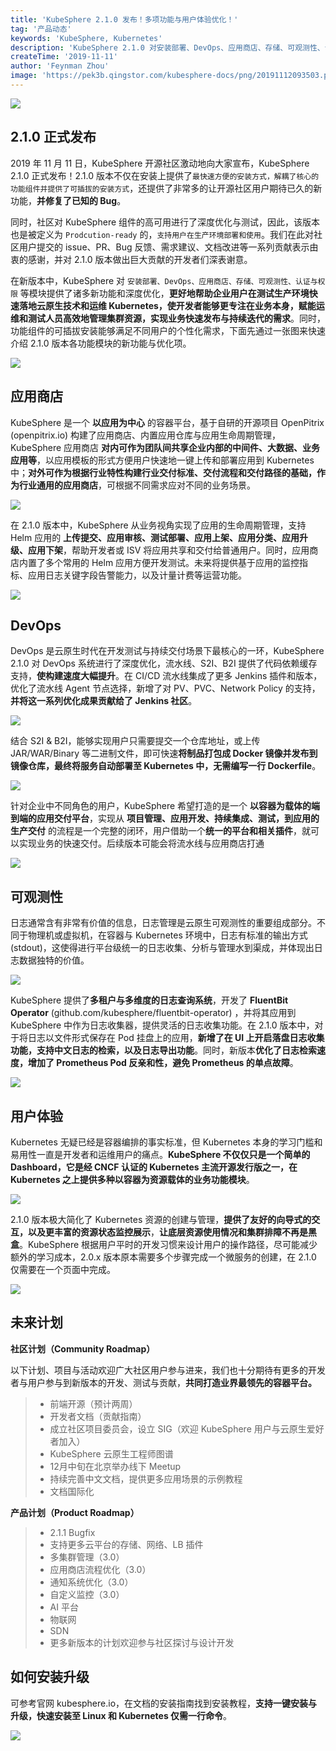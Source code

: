 ```yaml
---
title: 'KubeSphere 2.1.0 发布！多项功能与用户体验优化！'
tag: '产品动态'
keywords: 'KubeSphere, Kubernetes'
description: 'KubeSphere 2.1.0 对安装部署、DevOps、应用商店、存储、可观测性、认证与权限等模块提供了诸多新功能和深度优化，更好地帮助企业用户在测试生产环境快速落地云原生技术和运维 Kubernetes。'
createTime: '2019-11-11'
author: 'Feynman Zhou'
image: 'https://pek3b.qingstor.com/kubesphere-docs/png/20191112093503.png'
---
```



![](https://pek3b.qingstor.com/kubesphere-docs/png/20191112093503.png)

## 2.1.0 正式发布

2019 年 11 月 11 日，KubeSphere 开源社区激动地向大家宣布，KubeSphere 2.1.0 正式发布！2.1.0 版本不仅在安装上提供了`最快速方便的安装方式，解耦了核心的功能组件并提供了可插拔的安装方式`，还提供了非常多的让开源社区用户期待已久的新功能，**并修复了已知的 Bug**。

同时，社区对 KubeSphere 组件的高可用进行了深度优化与测试，因此，该版本也是被定义为 `Prodcution-ready` 的，`支持用户在生产环境部署和使用`。我们在此对社区用户提交的 issue、PR、Bug 反馈、需求建议、文档改进等一系列贡献表示由衷的感谢，并对 2.1.0 版本做出巨大贡献的开发者们深表谢意。

在新版本中，KubeSphere 对 `安装部署、DevOps、应用商店、存储、可观测性、认证与权限` 等模块提供了诸多新功能和深度优化，**更好地帮助企业用户在测试生产环境快速落地云原生技术和运维 Kubernetes，使开发者能够更专注在业务本身，赋能运维和测试人员高效地管理集群资源，实现业务快速发布与持续迭代的需求**。同时，功能组件的可插拔安装能够满足不同用户的个性化需求，下面先通过一张图来快速介绍 2.1.0 版本各功能模块的新功能与优化项。

![](https://pek3b.qingstor.com/kubesphere-docs/png/20191112191613.png)

## 应用商店

KubeSphere 是一个 **以应用为中心** 的容器平台，基于自研的开源项目 OpenPitrix (openpitrix.io) 构建了应用商店、内置应用仓库与应用生命周期管理，KubeSphere 应用商店 **对内可作为团队间共享企业内部的中间件、大数据、业务应用等**，以应用模板的形式方便用户快速地一键上传和部署应用到 Kubernetes 中；**对外可作为根据行业特性构建行业交付标准、交付流程和交付路径的基础，作为行业通用的应用商店**，可根据不同需求应对不同的业务场景。

![](https://pek3b.qingstor.com/kubesphere-docs/png/20191025011318.png)


在 2.1.0 版本中，KubeSphere 从业务视角实现了应用的生命周期管理，支持 Helm 应用的 **上传提交、应用审核、测试部署、应用上架、应用分类、应用升级、应用下架**，帮助开发者或 ISV 将应用共享和交付给普通用户。同时，应用商店内置了多个常用的 Helm 应用方便开发测试。未来将提供基于应⽤的监控指标、应⽤⽇志关键字段告警能⼒，以及计量计费等运营功能。

![](https://pek3b.qingstor.com/kubesphere-docs/png/20191111154118.png)

## DevOps

DevOps 是云原生时代在开发测试与持续交付场景下最核心的一环，KubeSphere 2.1.0 对 DevOps 系统进行了深度优化，流水线、S2I、B2I 提供了代码依赖缓存支持，**使构建速度大幅提升**。在 CI/CD 流水线集成了更多 Jenkins 插件和版本，优化了流水线 Agent 节点选择，新增了对 PV、PVC、Network Policy 的支持，**并将这一系列优化成果贡献给了 Jenkins 社区**。

![](https://pek3b.qingstor.com/kubesphere-docs/png/20191111162132.png)

结合 S2I & B2I，能够实现用户只需要提交一个仓库地址，或上传 JAR/WAR/Binary 等二进制文件，即可快速**将制品打包成 Docker 镜像并发布到镜像仓库，最终将服务自动部署至 Kubernetes 中，无需编写一行 Dockerfile**。

![](https://pek3b.qingstor.com/kubesphere-docs/png/20191111174017.png)

针对企业中不同角色的用户，KubeSphere 希望打造的是一个 **以容器为载体的端到端的应用交付平台**，实现从 **项目管理、应用开发、持续集成、测试，到应用的生产交付** 的流程是一个完整的闭环，用户借助一个**统一的平台和相关插件**，就可以实现业务的快速交付。后续版本可能会将流水线与应用商店打通

![](https://pek3b.qingstor.com/kubesphere-docs/png/20191111155401.png)

## 可观测性

日志通常含有非常有价值的信息，日志管理是云原生可观测性的重要组成部分。不同于物理机或虚拟机，在容器与 Kubernetes 环境中，日志有标准的输出方式(stdout)，这使得进行平台级统一的日志收集、分析与管理水到渠成，并体现出日志数据独特的价值。

![](https://pek3b.qingstor.com/kubesphere-docs/png/20191111164845.png)

KubeSphere 提供了**多租户与多维度的日志查询系统**，开发了 **FluentBit Operator** (github.com/kubesphere/fluentbit-operator) ，并将其应用到 KubeSphere 中作为日志收集器，提供灵活的日志收集功能。在 2.1.0 版本中，对于将日志以文件形式保存在 Pod 挂盘上的应用，**新增了在 UI 上开启落盘日志收集功能，支持中文日志的检索，以及日志导出功能**。同时，新版本**优化了日志检索速度，增加了 Prometheus Pod 反亲和性，避免 Prometheus 的单点故障**。

![](https://pek3b.qingstor.com/kubesphere-docs/png/20191111164821.png)

## 用户体验

Kubernetes 无疑已经是容器编排的事实标准，但 Kubernetes 本身的学习门槛和易用性一直是开发者和运维用户的痛点。**KubeSphere 不仅仅只是一个简单的 Dashboard，它是经 CNCF 认证的 Kubernetes 主流开源发行版之一，在 Kubernetes 之上提供多种以容器为资源载体的业务功能模块**。

![](https://pek3b.qingstor.com/kubesphere-docs/png/20191111170310.png)

2.1.0 版本极大简化了 Kubernetes 资源的创建与管理，**提供了友好的向导式的交互，以及更丰富的资源状态监控展示**，**让底层资源使用情况和集群排障不再是黑盒**。KubeSphere 根据用户平时的开发习惯来设计用户的操作路径，尽可能减少额外的学习成本，2.0.x 版本原本需要多个步骤完成一个微服务的创建，在 2.1.0 仅需要在一个页面中完成。

![](https://pek3b.qingstor.com/kubesphere-docs/png/20191111171133.png)


## 未来计划

**社区计划（Community Roadmap）**

以下计划、项目与活动欢迎广大社区用户参与进来，我们也十分期待有更多的开发者与用户参与到新版本的开发、测试与贡献，**共同打造业界最领先的容器平台。**

> - 前端开源（预计两周）
> - 开发者文档（贡献指南）
> - 成立社区项目委员会，设立 SIG（欢迎 KubeSphere 用户与云原生爱好者加入）
> - KubeSphere 云原生工程师图谱
> - 12月中旬在北京举办线下 Meetup
> - 持续完善中文文档，提供更多应用场景的示例教程
> - 文档国际化


**产品计划（Product Roadmap）**

> - 2.1.1 Bugfix
> - 支持更多云平台的存储、网络、LB 插件
> - 多集群管理（3.0）
> - 应用商店流程优化（3.0）
> - 通知系统优化（3.0）
> - 自定义监控（3.0）
> - AI 平台
> - 物联网
> - SDN
> - 更多新版本的计划欢迎参与社区探讨与设计开发

## 如何安装升级

可参考官网 kubesphere.io，在文档的安装指南找到安装教程，**支持一键安装与升级，快速安装至 Linux 和 Kubernetes 仅需一行命令**。

![](https://pek3b.qingstor.com/kubesphere-docs/png/20191111175033.png)

